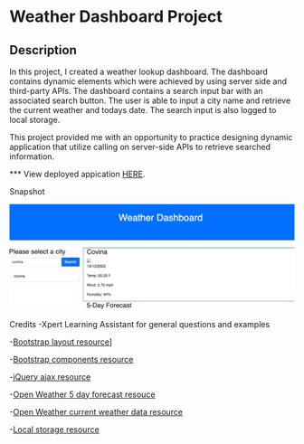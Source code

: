 # Weather Dashboard Project

## Description

In this project, I created a weather lookup dashboard. The dashboard contains dynamic elements which were achieved by using server side and third-party APIs. The dashboard contains a search input bar with an associated search button. The user is able to input a city name and retrieve the current weather and todays date. The search input is also logged to local storage.

This project provided me with an opportunity to practice designing dynamic application that utilize calling on server-side APIs to retrieve searched information.


*** View deployed appication [HERE](https://aaront080.github.io/weather-dashboard-hw/).

Snapshot

<img src="Project-screenshot.jpg" width="700px">

Credits
-Xpert Learning Assistant for general questions and examples

-[Bootstrap layout resource](https://getbootstrap.com/docs/4.0/layout/overview/)]

-[Bootstrap components resource](https://getbootstrap.com/docs/4.0/components/alerts/)

-[jQuery ajax resource](https://api.jquery.com/jquery.ajax/)

-[Open Weather 5 day forecast resouce](https://openweathermap.org/forecast5)

-[Open Weather current weather data resource](https://openweathermap.org/current)

-[Local storage resource](https://developer.mozilla.org/en-US/docs/Web/API/Window/localStorage)
